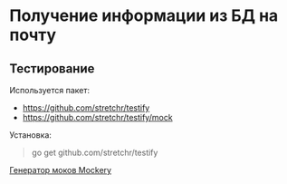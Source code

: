 # Получение информации из БД на почту

## Тестирование

Используется пакет:

- https://github.com/stretchr/testify
- https://github.com/stretchr/testify/mock

Установка:

>go get github.com/stretchr/testify

[Генератор моков Mockery](https://vektra.github.io/mockery/latest/)

